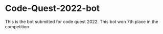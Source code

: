 # Code-Quest-2022-bot

This is the bot submitted for code quest 2022. This bot won 7th place in the competition.
